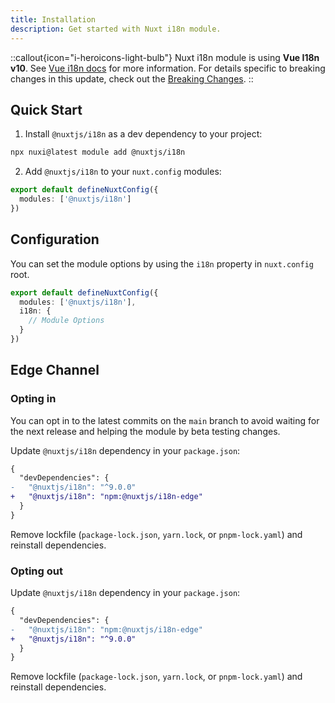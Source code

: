 ```yaml
---
title: Installation
description: Get started with Nuxt i18n module.
---
```


::callout{icon="i-heroicons-light-bulb"}
Nuxt i18n module is using **Vue I18n v10**. See [Vue i18n docs](https://vue-i18n.intlify.dev/) for more information.
For details specific to breaking changes in this update, check out the [Breaking Changes](https://vue-i18n.intlify.dev/guide/migration/breaking10.html).
::

## Quick Start

1. Install `@nuxtjs/i18n` as a dev dependency to your project:
```bash
npx nuxi@latest module add @nuxtjs/i18n
```

2. Add `@nuxtjs/i18n` to your `nuxt.config` modules:

```ts [nuxt.config.ts]
export default defineNuxtConfig({
  modules: ['@nuxtjs/i18n']
})
```

## Configuration

You can set the module options by using the `i18n` property in `nuxt.config` root.

```ts [nuxt.config.ts]
export default defineNuxtConfig({
  modules: ['@nuxtjs/i18n'],
  i18n: {
    // Module Options
  }
})
```

## Edge Channel

### Opting in

You can opt in to the latest commits on the `main` branch to avoid waiting for the next release and helping the module by beta testing changes.

Update `@nuxtjs/i18n` dependency in your `package.json`:

```diff [package.json]
{
  "devDependencies": {
-   "@nuxtjs/i18n": "^9.0.0"
+   "@nuxtjs/i18n": "npm:@nuxtjs/i18n-edge"
  }
}
```

Remove lockfile (`package-lock.json`, `yarn.lock`, or `pnpm-lock.yaml`) and reinstall dependencies.

### Opting out

Update `@nuxtjs/i18n` dependency in your `package.json`:

```diff [package.json]
{
  "devDependencies": {
-   "@nuxtjs/i18n": "npm:@nuxtjs/i18n-edge"
+   "@nuxtjs/i18n": "^9.0.0"
  }
}
```

Remove lockfile (`package-lock.json`, `yarn.lock`, or `pnpm-lock.yaml`) and reinstall dependencies.
